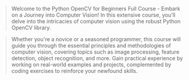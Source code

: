 > Welcome to the Python OpenCV for Beginners Full Course - Embark on a Journey into Computer Vision! In this extensive course, you'll delve into the intricacies of computer vision using the robust Python OpenCV library.

> Whether you're a novice or a seasoned programmer, this course will guide you through the essential principles and methodologies of computer vision, covering topics such as image processing, feature detection, object recognition, and more. Gain practical experience by working on real-world examples and projects, complemented by coding exercises to reinforce your newfound skills.
